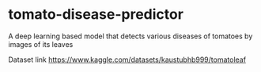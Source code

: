 # tomato-disease-predictor
A deep learning based model that detects various diseases of tomatoes by images of its leaves


Dataset link 
https://www.kaggle.com/datasets/kaustubhb999/tomatoleaf
